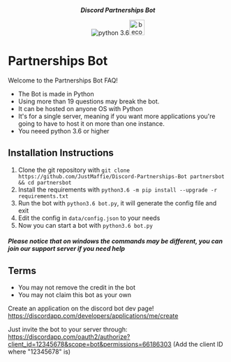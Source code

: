 <div align="center">
        <p><i><b>Discord Partnerships Bot</b></i></p>
	<p><a href="https://discord.gg/hYtBNYM"><img src="https://discordapp.com/api/guilds/371635725671596033/embed.png" alt="" /></a><img src="https://img.shields.io/badge/python-3.6-brightgreen.svg" alt="python 3.6" /><a href="https://www.patreon.com/partnerships"><img alt="become a patron" src="https://c5.patreon.com/external/logo/become_a_patron_button.png" height="35px"></a></p>
</div> 



# Partnerships Bot
Welcome to the Partnerships Bot FAQ!
 
* The Bot is made in Python
* Using more than 19 questions may break the bot.
* It can be hosted on anyone OS with Python
* It's for a single server, meaning if you want more applications you're going to have to host it on more than one instance.
* You neeed python 3.6 or higher
 
## Installation Instructions
1) Clone the git repository with `git clone https://github.com/JustMaffie/Discord-Partnerships-Bot partnersbot && cd partnersbot`
2) Install the requirements with `python3.6 -m pip install --upgrade -r requirements.txt`
3) Run the bot with `python3.6 bot.py`, it will generate the config file and exit
4) Edit the config in `data/config.json` to your needs
5) Now you can start a bot with `python3.6 bot.py`

##### Please notice that on windows the commands may be different, you can join our support server if you need help


## Terms
* You may not remove the credit in the bot
* You may not claim this bot as your own
 
Create an application on the discord bot dev page!
https://discordapp.com/developers/applications/me/create
 
Just invite the bot to your server through:
https://discordapp.com/oauth2/authorize?client_id=12345678&scope=bot&permissions=66186303
(Add the client ID where "12345678" is)
